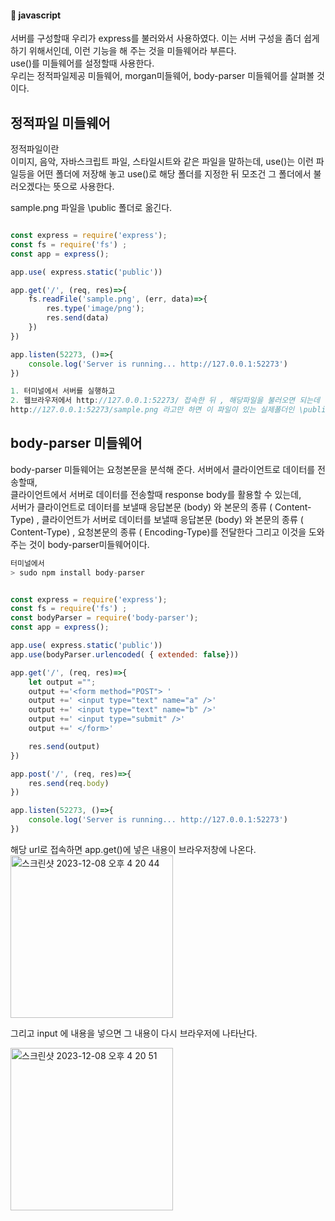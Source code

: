 #### :peach: javascript

서버를 구성할때 우리가 express를 불러와서 사용하였다. 이는 서버 구성을 좀더 쉽게 하기 위해서인데, 이런 기능을 해 주는 것을 미들웨어라 부른다.   
use()를 미들웨어를 설정할때 사용한다.   
우리는 정적파일제공 미들웨어, morgan미들웨어, body-parser 미들웨어를 살펴볼 것이다.

## 정적파일 미들웨어

정적파일이란   
이미지, 음악, 자바스크립트 파일, 스타일시트와 같은 파일을 말하는데, 
use()는 이런 파일등을 어떤 폴더에 저장해 놓고 use()로 해당 폴더를 지정한 뒤 모조건 그 폴더에서 불러오겠다는 뜻으로 사용한다.    

sample.png 파일을 \public 폴더로 옮긴다.


```js

const express = require('express');
const fs = require('fs') ;
const app = express();

app.use( express.static('public'))

app.get('/', (req, res)=>{
    fs.readFile('sample.png', (err, data)=>{
        res.type('image/png');
        res.send(data)
    })
})

app.listen(52273, ()=>{
    console.log('Server is running... http://127.0.0.1:52273')
})

1. 터미널에서 서버를 실행하고
2. 웹브라우저에서 http://127.0.0.1:52273/ 접속한 뒤 , 해당파일을 불러오면 되는데
http://127.0.0.1:52273/sample.png 라고만 하면 이 파일이 있는 실제폴더인 \public 폴더에서 파일을 가져온다 
```


## body-parser 미들웨어 
body-parser 미들웨어는 요청본문을 분석해 준다. 
서버에서 클라이언트로 데이터를 전송할때,  
클라이언트에서 서버로 데이터를 전송할때  response body를 활용할 수 있는데,  
서버가 클라이언트로 데이터를 보낼때 응답본문 (body) 와 본문의 종류 ( Content-Type) ,
클라이언트가 서버로 데이터를 보낼때 응답본문 (body) 와 본문의 종류 ( Content-Type) , 요청본문의 종류 ( Encoding-Type)를 전달한다 
그리고 이것을 도와주는 것이 body-parser미들웨어이다.  

```js
터미널에서 
> sudo npm install body-parser


const express = require('express');
const fs = require('fs') ;
const bodyParser = require('body-parser');
const app = express();

app.use( express.static('public'))
app.use(bodyParser.urlencoded( { extended: false}))

app.get('/', (req, res)=>{
    let output ="";
    output +='<form method="POST"> '
    output +=' <input type="text" name="a" />'
    output +=' <input type="text" name="b" />'
    output +=' <input type="submit" />'
    output +=' </form>'

    res.send(output)
})

app.post('/', (req, res)=>{
    res.send(req.body)
})

app.listen(52273, ()=>{
    console.log('Server is running... http://127.0.0.1:52273')
})

```

해당 url로 접속하면  app.get()에 넣은 내용이 브라우저창에 나온다.  
<img width="260" alt="스크린샷 2023-12-08 오후 4 20 44" src="https://github.com/PhoebeYoon/Deep_Javascript/assets/48478079/aa8ac584-1d27-4a99-bab6-5011d75fcdc2">

그리고 input 에 내용을 넣으면 그 내용이 다시 브라우저에 나타난다.  

<img width="260" alt="스크린샷 2023-12-08 오후 4 20 51" src="https://github.com/PhoebeYoon/Deep_Javascript/assets/48478079/92d44ef4-3d20-47dc-8932-b4495ddca4aa">














